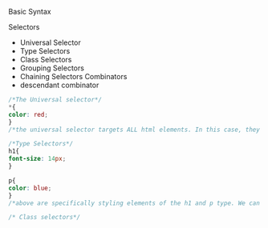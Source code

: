 Basic Syntax

Selectors
- Universal Selector
- Type Selectors
- Class Selectors
- Grouping Selectors
- Chaining Selectors
Combinators
- descendant combinator
```css 
/*The Universal selector*/
*{
color: red;
}
/*the universal selector targets ALL html elements. In this case, they will all be styled red.*/

/*Type Selectors*/
h1{
font-size: 14px;
}

p{
color: blue;
}
/*above are specifically styling elements of the h1 and p type. We can style other elements by stating their type like above.*/ 

/* Class selectors*/

```